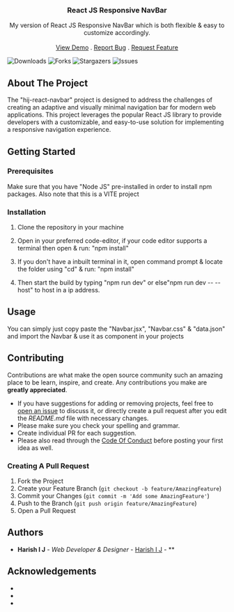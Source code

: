 <br/>
<p align="center">
  <h3 align="center">React JS Responsive NavBar</h3>

  <p align="center">
    My version of React JS Responsive NavBar which is both flexible & easy to customize accordingly.
    <br/>
    <br/>
    <a href="https://github.com/Harish-Creates/hij-react-navbar">View Demo</a>
    .
    <a href="https://github.com/Harish-Creates/hij-react-navbar/issues">Report Bug</a>
    .
    <a href="https://github.com/Harish-Creates/hij-react-navbar/issues">Request Feature</a>
  </p>
</p>

![Downloads](https://img.shields.io/github/downloads/Harish-Creates/hij-react-navbar/total) ![Forks](https://img.shields.io/github/forks/Harish-Creates/hij-react-navbar?style=social) ![Stargazers](https://img.shields.io/github/stars/Harish-Creates/hij-react-navbar?style=social) ![Issues](https://img.shields.io/github/issues/Harish-Creates/hij-react-navbar) 

## About The Project

The "hij-react-navbar" project is designed to address the challenges of creating an adaptive and visually minimal navigation bar for modern web applications. This project leverages the popular React JS library to provide developers with a customizable, and easy-to-use solution for implementing a responsive navigation experience.

## Getting Started


### Prerequisites

Make sure that you have "Node JS" pre-installed in order to install npm packages. Also note that this is a VITE project

### Installation

1. Clone the repository in your machine

2. Open in your preferred code-editor, if your code editor supports a terminal then open & run:
"npm install"

3. If you don't have a inbuilt terminal in it, open command prompt & locate the folder using "cd" & run:
"npm install"

4. Then start the build by typing "npm run dev" or else"npm run dev -- --host" to host in a ip address.

## Usage

You can simply just copy paste the "Navbar.jsx", "Navbar.css" & "data.json" and import the Navbar & use it as component in your projects

## Contributing

Contributions are what make the open source community such an amazing place to be learn, inspire, and create. Any contributions you make are **greatly appreciated**.
* If you have suggestions for adding or removing projects, feel free to [open an issue](https://github.com/Harish-Creates/hij-react-navbar/issues/new) to discuss it, or directly create a pull request after you edit the *README.md* file with necessary changes.
* Please make sure you check your spelling and grammar.
* Create individual PR for each suggestion.
* Please also read through the [Code Of Conduct](https://github.com/Harish-Creates/hij-react-navbar/blob/main/CODE_OF_CONDUCT.md) before posting your first idea as well.

### Creating A Pull Request

1. Fork the Project
2. Create your Feature Branch (`git checkout -b feature/AmazingFeature`)
3. Commit your Changes (`git commit -m 'Add some AmazingFeature'`)
4. Push to the Branch (`git push origin feature/AmazingFeature`)
5. Open a Pull Request

## Authors

* **Harish I J** - *Web Developer & Designer* - [Harish I J](https://github.com/Harish-Creates/hij-react-navbar) - **

## Acknowledgements

* []()
* []()
* []()
